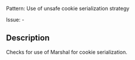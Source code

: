 Pattern: Use of unsafe cookie serialization strategy

Issue: -

## Description

Checks for use of Marshal for cookie serialization.
